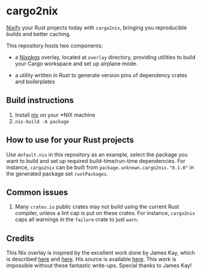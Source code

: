 # cargo2nix

[Nixify](https://nixos.org/nix) your Rust projects today with `cargo2nix`,
bringing you reproducible builds and better caching.

This repository hosts two components:

- a [Nixpkgs](https://github.com/NixOS/nixpkgs) overlay, located at `overlay`
  directory, providing utilities to build your Cargo workspace and set up
  airplane mode.
  
- a utility written in Rust to generate version pins of dependency crates
  and boilerplates


## Build instructions

1. Install [nix](https://nixos.org/nix) on your *NIX machine
1. `nix-build -A package`

## How to use for your Rust projects

Use `default.nix` in this repository as an example, select the package you
want to build and set up required build-time/run-time dependencies.
For instance, `cargo2nix` can be built from `package.unknown.cargo2nix."0.1.0"`
in the generated package set `rustPackages`.

## Common issues

1. Many `crates.io` public crates may not build using the current Rust compiler,
   unless a lint cap is put on these crates.
   For instance, `cargo2nix` caps all warnings in the `failure` crate to just
   `warn`.
   
## Credits

This Nix overlay is inspired by the excellent work done by James Kay, which
is described
[here](https://www.hadean.com/blog/managing-rust-dependencies-with-nix-part-i)
and
[here](https://www.hadean.com/blog/managing-rust-dependencies-with-nix-part-ii).
His source is available [here](https://github.com/Twey/mkRustCrate).
This work is impossible without these fantastic write-ups.
Special thanks to James Kay!
